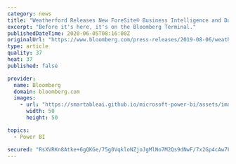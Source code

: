 ```yaml
---
category: news
title: "Weatherford Releases New ForeSite® Business Intelligence and Data Visualization Powered by Microsoft® Power BI"
excerpt: "Before it's here, it's on the Bloomberg Terminal."
publishedDateTime: 2020-06-05T08:16:00Z
originalUrl: "https://www.bloomberg.com/press-releases/2019-08-06/weatherford-releases-new-foresite-business-intelligence-and-data-visualization-powered-by-microsoft-power-bi"
type: article
quality: 37
heat: 37
published: false

provider:
  name: Bloomberg
  domain: bloomberg.com
  images:
    - url: "https://smartableai.github.io/microsoft-power-bi/assets/images/organizations/bloomberg.com-50x50.jpg"
      width: 50
      height: 50

topics:
  - Power BI

secured: "RsXVRKn8Atke+6gQKGe/75g0VqkloNZjoJgMlNo7M2Qs9dNwF/7x2Gp4cAw7FTrBTR1WrfVZy/SkTTGWaBcf/oCfmQFCusk+w3lDFNonWNrTbY9W40KBZ9045wOAukjmVMKrwpg/XTL8Mx7Pe5QjnZgf+8jzhfGVFGAfxY4cm1pfLReWzYyd0KD4I5i/qY30r+UiohDrcoDkkGT4MJdH3aSlrwm+Z2EbmdP/cQwLfdQJo6fqGuG7BE5DrDmyN4cdXTRnklTqv+UQzPaNxNIHO9rgkMUW2PwO3AQsHq9MqfBbEmS1h8v5lDzMOPWSf67gCdB5+7Ad3fOJ2w0rp0z/NQ==;nPN7KnbQH1qQpx6dIkfQxA=="
---
```


